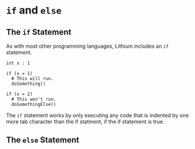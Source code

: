 `if` and `else`
===============

The `if` Statement
------------------

As with most other programming languages, Lithium includes an `if` statement. 

```lithium
int x : 1

if (x = 1)
  # This will run.
  doSomething()

if (x = 2)
  # This won't run.
  doSomethingElse()
```

The `if` statement works by only executing any code that is indented by one more tab character than the if statment, if the if statement is true. 

The `else` Statement
--------------------

